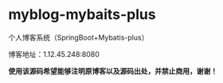 # myblog-mybaits-plus
个人博客系统（SpringBoot+Mybatis-plus）

博客地址：1.12.45.248:8080

**使用该源码希望能够注明原博客以及源码出处，并禁止商用，谢谢！**

